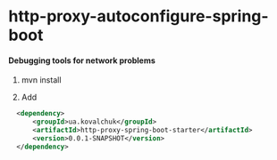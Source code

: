 # http-proxy-autoconfigure-spring-boot

#### Debugging tools for network problems

1. mvn install

2. Add

```xml
  <dependency>
      <groupId>ua.kovalchuk</groupId>
      <artifactId>http-proxy-spring-boot-starter</artifactId>
      <version>0.0.1-SNAPSHOT</version>
  </dependency>
```
